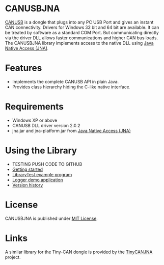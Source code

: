 CANUSBJNA
=========

[CANUSB](http://www.canusb.com/) is a dongle that plugs into any PC USB Port and gives an instant CAN connectivity. Drivers for Windows 32 bit and 64 bit are available. It can be treated by software as a standard COM Port. But communicating directly via the driver DLL allows faster communications and higher CAN bus loads. The CANUSBJNA library implements access to the native DLL using [Java Native Access (JNA)](https://github.com/twall/jna).

Features
========

* Implements the complete CANUSB API in plain Java.
* Provides class hierarchy hiding the C-like native interface.

Requirements
============

* Windows XP or above
* CANUSB DLL driver version 2.0.2
* jna.jar and jna-platform.jar from [Java Native Access (JNA)](https://github.com/twall/jna)

Using the Library
=================
* TESTING PUSH CODE TO GITHUB
* [Getting started](https://github.com/HardwareSpielerei/CANUSBJNA/wiki/Getting-Started)
* [LibraryTest example program](https://github.com/HardwareSpielerei/CANUSBJNA/wiki/LibraryTest-example-program)
* [Logger demo application](https://github.com/HardwareSpielerei/CANUSBJNA/wiki/Logger-demo-application)
* [Version history](https://github.com/HardwareSpielerei/CANUSBJNA/wiki/Version-history)

License
=======

CANUSBJNA is published under [MIT License](http://choosealicense.com/licenses/mit/).

Links
=======

A similar library for the Tiny-CAN dongle is provided by the [TinyCANJNA](http://github.com/HardwareSpielerei/TinyCANJNA) project.
